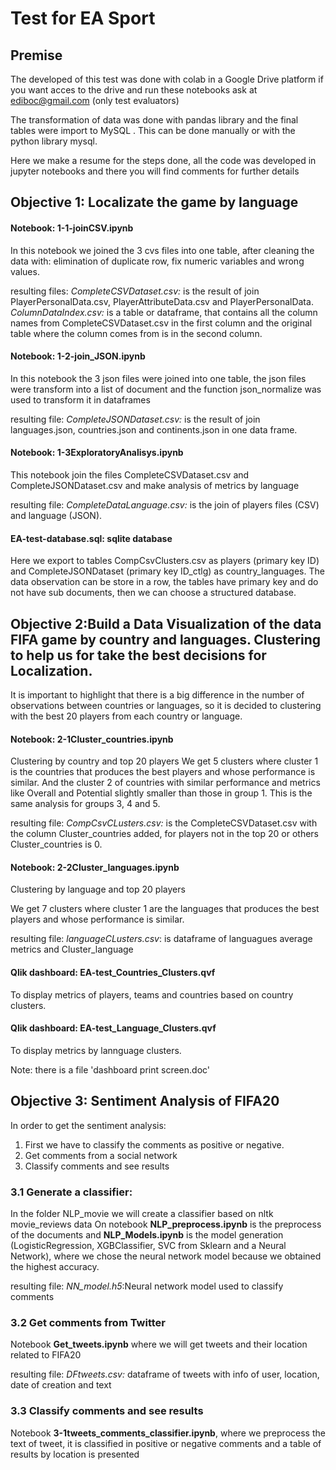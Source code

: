 # Test for EA Sport


## Premise

The developed of this test was done with colab in a Google Drive platform if you want acces to the drive and run these notebooks ask at ediboc@gmail.com (only test evaluators)

The transformation of data was done with pandas library  and the final tables were import to MySQL . This can be done manually or with the python library mysql.

Here we make a resume for the steps done, all the code was developed in jupyter notebooks and there you will find comments for further details

## Objective 1: Localizate the game by language

#### Notebook: 1-1-joinCSV.ipynb

In this notebook we joined the 3 cvs files into one table, after cleaning the data with: elimination of duplicate row, fix numeric variables and wrong values.

resulting files: 
*CompleteCSVDataset.csv:* is the result of join PlayerPersonalData.csv, PlayerAttributeData.csv and PlayerPersonalData.
*ColumnDataIndex.csv:* is a table or dataframe, that contains all the column names from CompleteCSVDataset.csv in the first column and the original table where the column comes from is in the second column.

#### Notebook: 1-2-join_JSON.ipynb

In this notebook the 3 json files were joined into one table, the json files were transform into a list of document and the function json_normalize was used to transform it in dataframes

resulting file: 
*CompleteJSONDataset.csv:* is the result of join languages.json, countries.json and continents.json in one data frame.

#### Notebook: 1-3ExploratoryAnalisys.ipynb
This notebook join the files CompleteCSVDataset.csv and CompleteJSONDataset.csv and make analysis of metrics by language

resulting file: 
*CompleteDataLanguage.csv:* is the join of players files (CSV) and language (JSON).


#### EA-test-database.sql: sqlite database
Here we export to tables CompCsvClusters.csv as players (primary key ID) and CompleteJSONDataset (primary key ID_ctlg) as country_languages.
The data observation can be store in a row, the tables have primary key and do not have sub documents, then we can choose a structured database.
 
## Objective 2:Build a Data Visualization of the data FIFA game by country and languages. Clustering to help us for take the best decisions for Localization.

It is important to highlight that there is a big difference in the number of observations between countries or languages, so it is decided to clustering with the best 20 players from each country or language.

#### Notebook: 2-1Cluster_countries.ipynb
Clustering by country and top 20 players
We get 5 clusters where cluster 1 is the countries that produces the best players and whose performance is similar.
And the cluster 2 of countries with similar performance and metrics like Overall and Potential slightly smaller than those in group 1.
This is the same analysis for groups 3, 4 and 5.

resulting file: 
*CompCsvCLusters.csv:* is the CompleteCSVDataset.csv with the column Cluster_countries added, for players not in the top 20 or others Cluster_countries is 0. 

#### Notebook: 2-2Cluster_languages.ipynb
Clustering by language and top 20 players

We get 7 clusters where cluster 1 are the languages that produces the best players and whose performance is similar.

resulting file: 
*languageCLusters.csv*: is dataframe of languagues average metrics and Cluster_language

#### Qlik dashboard: EA-test_Countries_Clusters.qvf
To display metrics of players, teams and countries based on country clusters.

#### Qlik dashboard: EA-test_Language_Clusters.qvf
To display metrics by lannguage clusters.

Note: there is a file 'dashboard print screen.doc'

## Objective 3: Sentiment Analysis of FIFA20

In order to get the sentiment analysis:
1) First we have to classify the comments as positive or negative.
2) Get comments from a social network
3) Classify comments and see results


### 3.1 Generate a classifier: 
In the folder NLP_movie we will create a classifier based on nltk movie_reviews data
On notebook **NLP_preprocess.ipynb** is the preprocess of the documents and **NLP_Models.ipynb** is the model generation (LogisticRegression, XGBClassifier, SVC from Sklearn and a Neural Network), where we chose the neural network model because we obtained the highest accuracy.

resulting file: 
*NN_model.h5*:Neural network model used to classify comments

### 3.2 Get comments from Twitter
Notebook **Get_tweets.ipynb** where we will get tweets and their location related to FIFA20

resulting file: 
*DFtweets.csv:*  dataframe of tweets with info of user, location, date of creation and text

### 3.3  Classify comments and see results
Notebook **3-1tweets_comments_classifier.ipynb**, where we preprocess the text of tweet, it is classified in positive or negative comments and a table of results by location is presented

